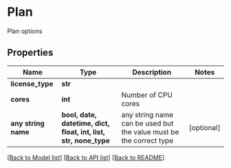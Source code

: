 # Plan

Plan options

## Properties
Name | Type | Description | Notes
------------ | ------------- | ------------- | -------------
**license_type** | **str** |  | 
**cores** | **int** | Number of CPU cores | 
**any string name** | **bool, date, datetime, dict, float, int, list, str, none_type** | any string name can be used but the value must be the correct type | [optional]

[[Back to Model list]](../README.md#documentation-for-models) [[Back to API list]](../README.md#documentation-for-api-endpoints) [[Back to README]](../README.md)


